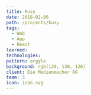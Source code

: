 ```yaml
---
title: Kusy
date: 2018-02-06
path: /projects/kusy
tags:
  - Web
  - App
  - React
learned:
technologies:
pattern: argyle
background: rgb(139, 130, 126)
client: Die Medienmacher AG
team: 3
icon: icon.svg
---
```

